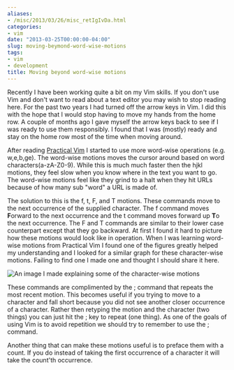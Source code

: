 ```yaml
---
aliases:
- /misc/2013/03/26/misc_retIgIvDa.html
categories:
- vim
date: "2013-03-25T00:00:00-04:00"
slug: moving-beymond-word-wise-motions
tags:
- vim
- development
title: Moving beyond word-wise motions
---
```


Recently I have been working quite a bit on my Vim skills. If you don't use Vim
and don't want to read about a text editor you may wish to stop reading here.
For the past two years I had turned off the arrow keys in Vim. I did this with
the hope that I would stop having to move my hands from the home row. A couple
of months ago I gave myself the arrow keys back to see if I was ready to use
them responsibly. I found that I was (mostly) ready and stay on the home row
most of the time when moving around.


After reading [Practical Vim](https://pragprog.com/book/dnvim/practical-vim)
I started to use more word-wise operations (e.g. w,e,b,ge).
The word-wise motions moves the cursor around based on word
characters(a-zA-Z0-9). While
this is much much faster then the hjkl motions, they feel slow when you know
where in the text you want to go. The word-wise motions feel like they grind to
a halt when they hit URLs because of how many sub "word" a URL is made of.


The solution to this is the f, t, F, and T motions. These commands move to the
next occurrence of the supplied character. The f command moves **F**orward to the
next occurrence and the t command moves forward up **T**o the next occurrence. The
F and T commands are similar to their lower case counterpart except that they go
backward. At first I found it hard to picture how these motions would look like
in operation. When I was learning word-wise motions from Practical Vim I found
one of the figures greatly helped my understanding and I looked for a similar
graph for these character-wise motions. Failing to find one I made one and
thought I should share it here.

<img class="center" src="{{ site.url }}/static/img/fasterthanwordwise-800.jpg" alt="An image I made explaining some of the character-wise motions"/>

These commands are complimented by the ; command that repeats the most recent
motion. This becomes useful if you trying to move to a character and fall short
because you did not see another closer occurrence of a character. Rather then
retyping the motion and the character (two things) you can just hit the ; key
to repeat (one thing). As one of the goals of using Vim is to avoid repetition
we should try to remember to use the ; command.

Another thing that can make these motions useful is to preface them with a
count. If you do instead of taking the first occurrence of a character it will
take the count'th occurrence.

